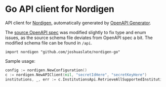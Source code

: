 # Go API client for Nordigen

API client for [Nordigen](https://nordigen.com/), automatically generated by [OpenAPI Generator](https://openapi-generator.tech).

The [source OpenAPI spec](https://nordigen.com/docs/ais-schema.json) was modified slightly to fix type and enum issues, as the source schema file deviates from OpenAPI spec a bit. The modified schema file can be found in `/api`.

```golang
import nordigen "github.com/joshuaslate/nordigen-go"
```

Sample usage:
```go
config := nordigen.NewConfiguration()
c := nordigen.NewAPIClient(nil, "secretIdHere", "secretKeyHere")
institutions, _, err := c.InstitutionsApi.RetrieveAllSupportedInstitutionsInAGivenCountry(context.Background()).Country("ES").Execute()
```
